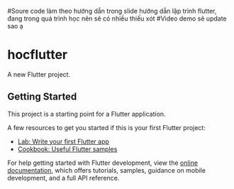 #Soure code làm theo hướng dẫn trong slide hướng dẫn lập trình flutter, đang trong quá trình học nên sẽ có nhiều thiếu xót
#Video demo sẽ update sao ạ
# hocflutter

A new Flutter project.

## Getting Started

This project is a starting point for a Flutter application.

A few resources to get you started if this is your first Flutter project:

- [Lab: Write your first Flutter app](https://docs.flutter.dev/get-started/codelab)
- [Cookbook: Useful Flutter samples](https://docs.flutter.dev/cookbook)

For help getting started with Flutter development, view the
[online documentation](https://docs.flutter.dev/), which offers tutorials,
samples, guidance on mobile development, and a full API reference.
